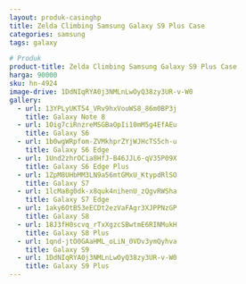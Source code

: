 ```yaml
---
layout: produk-casinghp
title: Zelda Climbing Samsung Galaxy S9 Plus Case
categories: samsung
tags: galaxy

# Produk
product-title: Zelda Climbing Samsung Galaxy S9 Plus Case
harga: 90000
sku: hn-4924
image-drive: 1DdNIqRYA0j3NMLnLwOyQ38zy3UR-v-W0
gallery:
  - url: 13YPLyUKT54_VRv9hxVouWS8_86m0BP3j
    title: Galaxy Note 8
  - url: 1Oig7ciRnzreMSGBaOpIi10mM5g4EfAEu
    title: Galaxy S6
  - url: 1b0wgWRpfom-ZVMkhprZYjWJHcTS5ch-u
    title: Galaxy S6 Edge
  - url: 1Und2zhrOCia8HfJ-B46JJL6-qV35P09X
    title: Galaxy S6 Edge Plus
  - url: 1ZpM8UHbMM3LN9a56mtGMxU_KtypdRlSO
    title: Galaxy S7
  - url: 1lcMa8g0dk-x8quk4nihenU_zQgvRWSha
    title: Galaxy S7 Edge
  - url: 1aky6OtB53eECDt2ezVaFAgr3XJPPNzGP
    title: Galaxy S8
  - url: 18J3fH0scvq_rTxXgzcSBwtmE6RINMukH
    title: Galaxy S8 Plus
  - url: 1qnd-jtO0GAaHML_oLiN_0VDv3ymQyhva
    title: Galaxy S9
  - url: 1DdNIqRYA0j3NMLnLwOyQ38zy3UR-v-W0
    title: Galaxy S9 Plus
---
```

